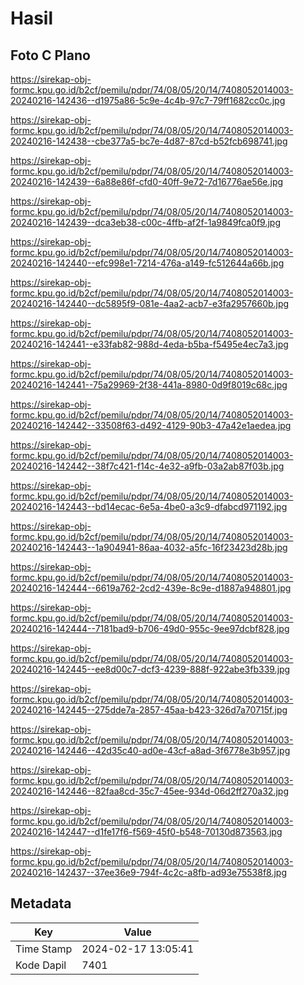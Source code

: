 # Hasil

## Foto C Plano

https://sirekap-obj-formc.kpu.go.id/b2cf/pemilu/pdpr/74/08/05/20/14/7408052014003-20240216-142436--d1975a86-5c9e-4c4b-97c7-79ff1682cc0c.jpg

https://sirekap-obj-formc.kpu.go.id/b2cf/pemilu/pdpr/74/08/05/20/14/7408052014003-20240216-142438--cbe377a5-bc7e-4d87-87cd-b52fcb698741.jpg

https://sirekap-obj-formc.kpu.go.id/b2cf/pemilu/pdpr/74/08/05/20/14/7408052014003-20240216-142439--6a88e86f-cfd0-40ff-9e72-7d16776ae56e.jpg

https://sirekap-obj-formc.kpu.go.id/b2cf/pemilu/pdpr/74/08/05/20/14/7408052014003-20240216-142439--dca3eb38-c00c-4ffb-af2f-1a9849fca0f9.jpg

https://sirekap-obj-formc.kpu.go.id/b2cf/pemilu/pdpr/74/08/05/20/14/7408052014003-20240216-142440--efc998e1-7214-476a-a149-fc512644a66b.jpg

https://sirekap-obj-formc.kpu.go.id/b2cf/pemilu/pdpr/74/08/05/20/14/7408052014003-20240216-142440--dc5895f9-081e-4aa2-acb7-e3fa2957660b.jpg

https://sirekap-obj-formc.kpu.go.id/b2cf/pemilu/pdpr/74/08/05/20/14/7408052014003-20240216-142441--e33fab82-988d-4eda-b5ba-f5495e4ec7a3.jpg

https://sirekap-obj-formc.kpu.go.id/b2cf/pemilu/pdpr/74/08/05/20/14/7408052014003-20240216-142441--75a29969-2f38-441a-8980-0d9f8019c68c.jpg

https://sirekap-obj-formc.kpu.go.id/b2cf/pemilu/pdpr/74/08/05/20/14/7408052014003-20240216-142442--33508f63-d492-4129-90b3-47a42e1aedea.jpg

https://sirekap-obj-formc.kpu.go.id/b2cf/pemilu/pdpr/74/08/05/20/14/7408052014003-20240216-142442--38f7c421-f14c-4e32-a9fb-03a2ab87f03b.jpg

https://sirekap-obj-formc.kpu.go.id/b2cf/pemilu/pdpr/74/08/05/20/14/7408052014003-20240216-142443--bd14ecac-6e5a-4be0-a3c9-dfabcd971192.jpg

https://sirekap-obj-formc.kpu.go.id/b2cf/pemilu/pdpr/74/08/05/20/14/7408052014003-20240216-142443--1a904941-86aa-4032-a5fc-16f23423d28b.jpg

https://sirekap-obj-formc.kpu.go.id/b2cf/pemilu/pdpr/74/08/05/20/14/7408052014003-20240216-142444--6619a762-2cd2-439e-8c9e-d1887a948801.jpg

https://sirekap-obj-formc.kpu.go.id/b2cf/pemilu/pdpr/74/08/05/20/14/7408052014003-20240216-142444--7181bad9-b706-49d0-955c-9ee97dcbf828.jpg

https://sirekap-obj-formc.kpu.go.id/b2cf/pemilu/pdpr/74/08/05/20/14/7408052014003-20240216-142445--ee8d00c7-dcf3-4239-888f-922abe3fb339.jpg

https://sirekap-obj-formc.kpu.go.id/b2cf/pemilu/pdpr/74/08/05/20/14/7408052014003-20240216-142445--275dde7a-2857-45aa-b423-326d7a70715f.jpg

https://sirekap-obj-formc.kpu.go.id/b2cf/pemilu/pdpr/74/08/05/20/14/7408052014003-20240216-142446--42d35c40-ad0e-43cf-a8ad-3f6778e3b957.jpg

https://sirekap-obj-formc.kpu.go.id/b2cf/pemilu/pdpr/74/08/05/20/14/7408052014003-20240216-142446--82faa8cd-35c7-45ee-934d-06d2ff270a32.jpg

https://sirekap-obj-formc.kpu.go.id/b2cf/pemilu/pdpr/74/08/05/20/14/7408052014003-20240216-142447--d1fe17f6-f569-45f0-b548-70130d873563.jpg

https://sirekap-obj-formc.kpu.go.id/b2cf/pemilu/pdpr/74/08/05/20/14/7408052014003-20240216-142437--37ee36e9-794f-4c2c-a8fb-ad93e75538f8.jpg


## Metadata

| Key        | Value               |
| ---------- | ------------------- |
| Time Stamp | 2024-02-17 13:05:41 |
| Kode Dapil | 7401                |



